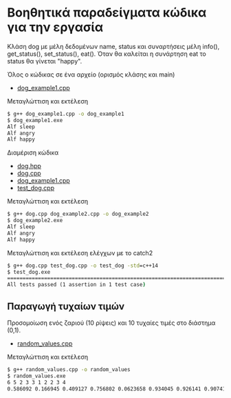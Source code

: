 # Βοηθητικά παραδείγματα κώδικα για την εργασία 

Κλάση dog με μέλη δεδομένων name, status και συναρτήσεις μέλη info(), get_status(), set_status(), eat(). Όταν θα καλείται η συνάρτηση eat το status θα γίνεται "happy".

Όλος ο κώδικας σε ένα αρχείο (ορισμός κλάσης και main)

* [dog_example1.cpp](./dog_example1.cpp)

Μεταγλώττιση και εκτέλεση

```cmd
$ g++ dog_example1.cpp -o dog_example1
$ dog_example1.exe
Alf sleep
Alf angry
Alf happy
```

Διαμέριση κώδικα 

* [dog.hpp](./dog.hpp)
* [dog.cpp](./dog.cpp)
* [dog_example1.cpp](./dog_example1.cpp)
* [test_dog.cpp](./test_dog.cpp)

Μεταγλώττιση και εκτέλεση

```cmd
$ g++ dog.cpp dog_example2.cpp -o dog_example2
$ dog_example2.exe
Alf sleep
Alf angry
Alf happy
```

Μεταγλώττιση και εκτέλεση ελέγχων με το catch2

```cmd
$ g++ dog.cpp test_dog.cpp -o test_dog -std=c++14
$ test_dog.exe
===============================================================================
All tests passed (1 assertion in 1 test case)
```

## Παραγωγή τυχαίων τιμών

Προσομοίωση ενός ζαριού (10 ρίψεις) και 10 τυχαίες τιμές στο διάστημα (0,1).

* [random_values.cpp](./random_values.cpp)

Μεταγλώττιση και εκτέλεση

```cmd
$ g++ random_values.cpp -o random_values
$ random_values.exe
6 5 2 3 3 1 2 2 3 4
0.586092 0.166945 0.409127 0.756802 0.0623658 0.934045 0.926141 0.90741 0.740086 0.337521
```
